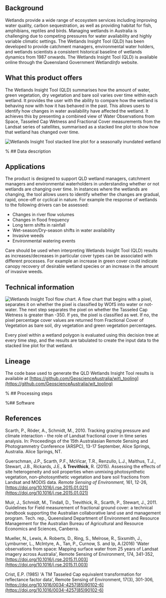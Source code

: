 ## Background

Wetlands provide a wide range of ecosystem services including improving water quality, carbon sequestration, as well as providing habitat for fish, amphibians, reptiles and birds.  Managing wetlands in Australia is challenging due to competing pressures for water availability and highly variable climatic settings.  The Wetlands Insight Tool (QLD) has been developed to provide catchment managers, environmental water holders, and wetlands scientists a consistent historical baseline of wetlands dynamics from 1987 onwards. The Wetlands Insight Tool (QLD) is available online through the Queensland Government Wetland*Info* website.

## What this product offers

The Wetlands Insight Tool (QLD) summarises how the amount of water, green vegetation, dry vegetation and bare soil varies over time within each wetland. It provides the user with the ability to compare how the wetland is behaving now with how it has behaved in the past.  This allows users to identify how changes in water availability have affected the wetland. It achieves this by presenting a combined view of Water Observations from Space, Tasseled Cap Wetness and Fractional Cover measurements from the Landsat series of satellites, summarised as a stacked line plot to show how that wetland has changed over time. 

![Wetlands Insight Tool stacked line plot for a seasonally inundated wetland](/_files/cmi/72035_EDWARD_RIVER_2a_sml.jpg)

% ## Data description

## Applications

The product is designed to support QLD wetland managers, catchment managers and environmental waterholders in understanding whether or not wetlands are changing over time.  In instances where the wetlands are changing, the tool allows users to identify whether the changes are gradual, rapid, once-off or cyclical in nature.  For example the response of wetlands to the following drivers can be assessed:
* Changes in river flow volumes
* Changes in flood frequency
* Long term shifts in rainfall
* Wet-season/Dry-season shifts in water availability
* Invasive weeds
* Environmental watering events

Care should be used when interpreting Wetlands Insight Tool (QLD) results as increases/decreases in particular cover types can be associated with different processes.  For example an increase in green cover could indicate canopy recovery of desirable wetland species or an increase in the amount of invasive weeds.

## Technical information

![Wetlands Insight Tool flow chart. A flow chart that begins with a pixel, separates it on whether the pixel is classified by WOfS into water or not-water. The next step separates the pixel on whether the Tasseled Cap Wetness is greater than -350. If yes, the pixel is classified as wet. If no, the pixel percentage cover values are returned from Fractional Cover of Vegetation as bare soil, dry vegetation and green vegetation percentages.  ](/_files/cmi/WITflowChartv2_950x615.PNG)

Every pixel within a wetland polygon is evaluated using this decision tree at every time step, and the results are tabulated to create the input data to the stacked line plot for that wetland.

## Lineage

The code base used to generate the QLD Wetlands Insight Tool results is available at [https://github.com/GeoscienceAustralia/wit\_tooling](https://github.com/GeoscienceAustralia/wit_tooling)

% ## Processing steps

%## Software

## References

Scarth, P., Röder, A., Schmidt, M., 2010. Tracking grazing pressure and climate interaction - the role of Landsat fractional cover in time series analysis. In: Proceedings of the 15th Australasian Remote Sensing and Photogrammetry Conference (ARSPC), 13-17 September, Alice Springs, Australia. Alice Springs, NT.

Guerschman, J.P., Scarth, P.F., McVicar, T.R., Renzullo, L.J., Malthus, T.J., Stewart, J.B., Rickards, J.E., & **Trevithick**, R. (2015). Assessing the effects of site heterogeneity and soil properties when unmixing photosynthetic vegetation, non-photosynthetic vegetation and bare soil fractions from Landsat and MODIS data. *Remote Sensing of Environment,* 161, 12-26, [https://doi.org/10.1016/j.rse.2015.01.021](https://doi.org/10.1016/j.rse.2015.01.021)

Muir, J., Schmidt, M., Tindall, D., Trevithick, R., Scarth, P., Stewart, J., 2011. Guidelines for Field measurement of fractional ground cover: a technical handbook supporting the Australian collaborative land use and management program. Tech. rep., Queensland Department of Environment and Resource Management for the Australian Bureau of Agricultural and Resource Economics and Sciences, Canberra.

Mueller, N., Lewis, A.  Roberts, D., Ring, S., Melrose, R., Sixsmith, J., Lymburner, L., McIntyre, A.,  Tan, P., Curnow, S. and  Ip, A.(2016) 'Water observations from space: Mapping surface water from 25 years of Landsat imagery across Australia', Remote Sensing of Environment, 174, 341-352, [https://doi.org/10.1016/j.rse.2015.11.003](https://doi.org/10.1016/j.rse.2015.11.003)

Crist, E.P. (1985) 'A TM Tasseled Cap equivalent transformation for reflectance factor data', Remote Sensing of Environment, 17(3), 301-306, [https://doi.org/10.1016/0034-4257(85)90102-6](https://doi.org/10.1016/0034-4257(85)90102-6)

